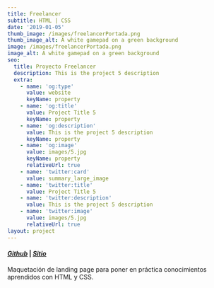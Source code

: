 ```yaml
---
title: Freelancer
subtitle: HTML | CSS
date: '2019-01-05'
thumb_image: /images/freelancerPortada.png
thumb_image_alt: A white gamepad on a green background
image: /images/freelancerPortada.png
image_alt: A white gamepad on a green background
seo:
  title: Proyecto Freelancer
  description: This is the project 5 description
  extra:
    - name: 'og:type'
      value: website
      keyName: property
    - name: 'og:title'
      value: Project Title 5
      keyName: property
    - name: 'og:description'
      value: This is the project 5 description
      keyName: property
    - name: 'og:image'
      value: images/5.jpg
      keyName: property
      relativeUrl: true
    - name: 'twitter:card'
      value: summary_large_image
    - name: 'twitter:title'
      value: Project Title 5
    - name: 'twitter:description'
      value: This is the project 5 description
    - name: 'twitter:image'
      value: images/5.jpg
      relativeUrl: true
layout: project
---
```

#### [***Github***](https://github.com/andiparodi/maquetacion-Freelancer) | [***Sitio***](https://andiproyecto1.netlify.app/)

Maquetación de landing page para poner en práctica conocimientos aprendidos con HTML y CSS.
